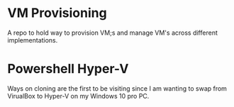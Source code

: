 # VM Provisioning

A repo to hold way to provision VM;s and manage VM's across different
implementations.

# Powershell Hyper-V

Ways on cloning are the first to be visiting since I am wanting to swap from
VirualBox to Hyper-V on my Windows 10 pro PC.
